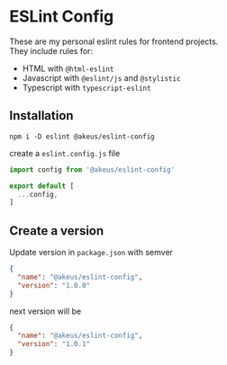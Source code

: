 # ESLint Config

These are my personal eslint rules for frontend projects.  
They include rules for:  

- HTML with `@html-eslint`
- Javascript with `@eslint/js` and `@stylistic`
- Typescript with `typescript-eslint`

## Installation

```shell
npm i -D eslint @akeus/eslint-config
```

create a `eslint.config.js` file

```js
import config from '@akeus/eslint-config'

export default [
  ...config,
]
```

## Create a version

Update version in `package.json` with semver

```json
{
  "name": "@akeus/eslint-config",
  "version": "1.0.0"
}
```

next version will be

```json
{
  "name": "@akeus/eslint-config",
  "version": "1.0.1"
}
```